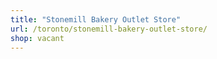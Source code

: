 ```yaml
---
title: "Stonemill Bakery Outlet Store"
url: /toronto/stonemill-bakery-outlet-store/
shop: vacant
---
```

